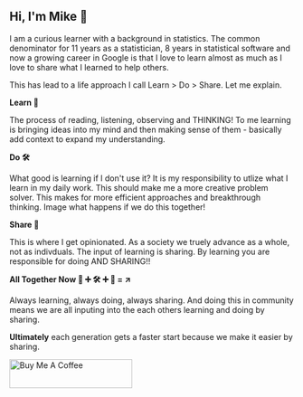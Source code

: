 ## Hi, I'm Mike :wave:

I am a curious learner with a background in statistics. The common denominator for 11 years as a statistician, 8 years in statistical software and now a growing career in Google is that I love to learn almost as much as I love to share what I learned to help others.

This has lead to a life approach I call Learn > Do > Share.  Let me explain.

**Learn :book:**

The process of reading, listening, observing and THINKING!  To me learning is bringing ideas into my mind and then making sense of them - basically add context to expand my understanding.

**Do :hammer_and_wrench:**

What good is learning if I don't use it?  It is my responsibility to utlize what I learn in my daily work.  This should make me a more creative problem solver.  This makes for more efficient approaches and breakthrough thinking.  Image what happens if we do this together!

**Share :open_hands:**

This is where I get opinionated.  As a society we truely advance as a whole, not as indivduals.  The input of learning is sharing.  By learning you are responsible for doing AND SHARING!!

**All Together Now :book: :heavy_plus_sign: :hammer_and_wrench: :heavy_plus_sign: :open_hands: = :arrow_upper_right:**

Always learning, always doing, always sharing.  And doing this in community means we are all inputing into the each others learning and doing by sharing.  

**Ultimately** each generation gets a faster start because we make it easier by sharing.

<a href="https://www.buymeacoffee.com/statmike" target="_blank"><img src="https://cdn.buymeacoffee.com/buttons/arial-blue.png" alt="Buy Me A Coffee" style="height: 51px !important;width: 217px !important;" ></a>


<!--
**statmike/statmike** is a ✨ _special_ ✨ repository because its `README.md` (this file) appears on your GitHub profile.

Here are some ideas to get you started:

- 🔭 I’m currently working on ...
- 🌱 I’m currently learning ...
- 👯 I’m looking to collaborate on ...
- 🤔 I’m looking for help with ...
- 💬 Ask me about ...
- 📫 How to reach me: ...
- 😄 Pronouns: ...
- ⚡ Fun fact: ...
-->
